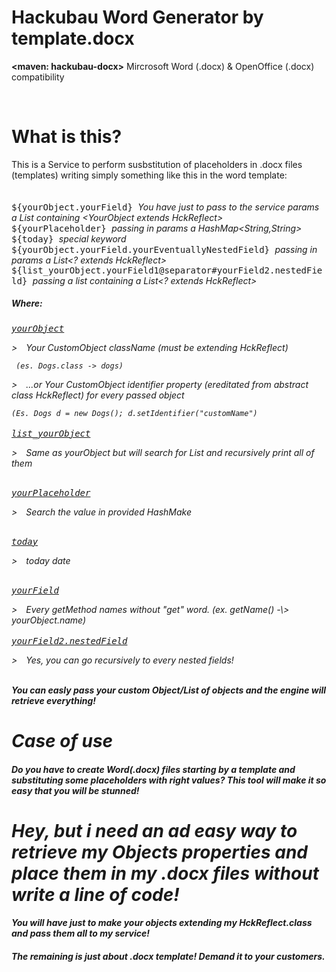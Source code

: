 # Hackubau Word Generator by template.docx
<span class="lead"><b><maven: hackubau-docx></b> Mircrosoft Word (.docx) & OpenOffice (.docx) compatibility</span>

<br>
<h1><b>What is this?</b></h1>
This is a Service to perform susbstitution of placeholders in .docx files (templates) writing simply something like this in the word template:
<br><BR><BR>
<kbd> ${yourObject.yourField} </kbd> <i> You have just to pass to the service params a List containing &#60;YourObject extends HckReflect&#62;</i>
<br>
<kbd> ${yourPlaceholder} </kbd> <i> passing in params a HashMap&#60;String,String&#62;</i>
<br>
<kbd> ${today} </kbd> <i> special keyword</i>
<br>
<kbd> ${yourObject.yourField.yourEventuallyNestedField} </kbd>  <i> passing in params a List&#60;? extends HckReflect&#62;</i>
<br>
<kbd> ${list_yourObject.yourField1@separator#yourField2.nestedField} </kbd><i> passing a list containing a <i>List&#60;? extends HckReflect&#62;</i>
<h5>Where:</h5
 
 <kbd><u>yourObject</u></kbd> 
  <p class="lead">&#62;&emsp;Your CustomObject className (must be extending HckReflect)</p>
 <code>	<i>(es. Dogs.class -> dogs)</i></code>
  <p class="lead">&#62;&emsp;...or Your CustomObject identifier property (ereditated from abstract class HckReflect) for every passed object</p>
  <code><i>(Es. Dogs d = new Dogs(); d.setIdentifier("customName")</i></code>
 <br><br>
 <kbd><u>list_yourObject</u></kbd> 
  <p class="lead">&#62;&emsp;Same as yourObject but will search for List<yourObject> and recursively print all of them</p>
   <br>
 <kbd><u>yourPlaceholder</u></kbd> 
  <p class="lead">&#62;&emsp;Search the value in provided HashMake<key,value></p>
 <br>
 <kbd><u>today</u></kbd> 
  <p class="lead">&#62;&emsp;today date</p>
 <br>
 <kbd><u>yourField</u></kbd> 
<p>&#62;&emsp;Every getMethod names without "get" word. (ex. getName() -\> yourObject.name)
  <br><br>
 <kbd><u>yourField2.nestedField</u></kbd> 
<p>&#62;&emsp;Yes, you can go recursively to every nested <Object extends HckReflect> fields!
  <br><br>
 
<b>You can easly pass your custom Object/List of objects and the engine will retrieve everything!</b>


<h1 class="lead">Case of use</h1>

<h4 class="lead">Do you have to create Word(.docx) files starting by a template and substituting some placeholders with right values?
This tool will make it so easy that you will be stunned! </h4>

<h1 class="lead">Hey, but i need an ad easy way to retrieve my Objects properties and place them in my .docx files without write a line of code!</h1>

<h4 class="lead">You will have just to make your objects extending my HckReflect.class and pass them all to my service!</h4>
<h5 class="lead">The remaining is just about .docx template! Demand it to your customers.</h5>

